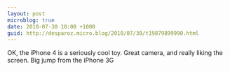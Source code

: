 ```yaml
---
layout: post
microblog: true
date: 2010-07-30 10:00 +1000
guid: http://desparoz.micro.blog/2010/07/30/t19879899990.html
---
```

OK, the iPhone 4 is a seriously cool toy. Great camera, and really liking the screen. Big jump from the iPhone 3G
